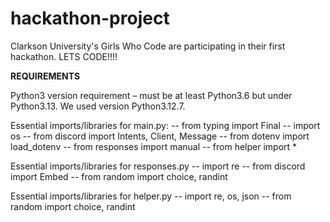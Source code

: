 # hackathon-project
Clarkson University's Girls Who Code are participating in their first hackathon. LETS CODE!!!!

**REQUIREMENTS**

Python3 version requirement – must be at least Python3.6 but under Python3.13. We used version Python3.12.7.

Essential imports/libraries for main.py:
-- from typing import Final
-- import os
-- from discord import Intents, Client, Message
-- from dotenv import load_dotenv
-- from responses import manual
-- from helper import *

Essential imports/libraries for responses.py
-- import re
-- from discord import Embed
-- from random import choice, randint

Essential imports/libraries for helper.py
-- import re, os, json
-- from random import choice, randint
